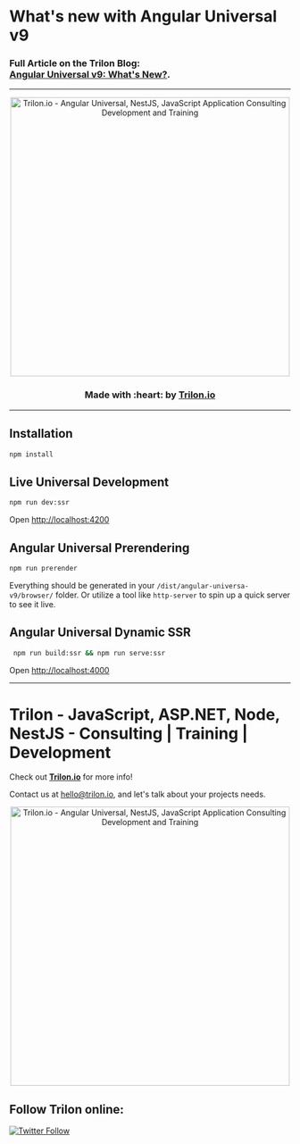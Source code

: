 # What's new with Angular Universal v9

### Full Article on the Trilon Blog:<br> [Angular Universal v9: What's New?](https://trilon.io/blog/angular-universal-v9-whats-new).

---

<p align="center">
  <a href="https://trilon.io" target="_blank">
        <img width="500" height="auto" src="https://trilon.io/trilon-logo-clear.png" alt="Trilon.io - Angular Universal, NestJS, JavaScript Application Consulting Development and Training">
  </a>
</p>


<h3 align="center"> Made with :heart: by <a href="https://trilon.io">Trilon.io</a></h3>

---

## Installation

```bash
npm install
```

## Live Universal Development

```bash
npm run dev:ssr
```

Open [http://localhost:4200](http://localhost:4200)

## Angular Universal Prerendering

```bash
npm run prerender
```

Everything should be generated in your `/dist/angular-universa-v9/browser/` folder. Or utilize a tool like `http-server` to spin up a quick server to see it live.

## Angular Universal Dynamic SSR

```bash
 npm run build:ssr && npm run serve:ssr
```

Open [http://localhost:4000](http://localhost:4000)


----

# Trilon - JavaScript, ASP.NET, Node, NestJS - Consulting | Training | Development

Check out **[Trilon.io](https://Trilon.io)** for more info! 

Contact us at <hello@trilon.io>, and let's talk about your projects needs.

<p align="center">
  <a href="https://trilon.io" target="_blank">
        <img width="500" height="auto" src="https://trilon.io/trilon-logo-clear.png" alt="Trilon.io - Angular Universal, NestJS, JavaScript Application Consulting Development and Training">
  </a>
</p>

## Follow Trilon online:

[![Twitter Follow](https://img.shields.io/twitter/follow/Trilon_io.svg?style=social)](https://twitter.com/Trilon_io)
